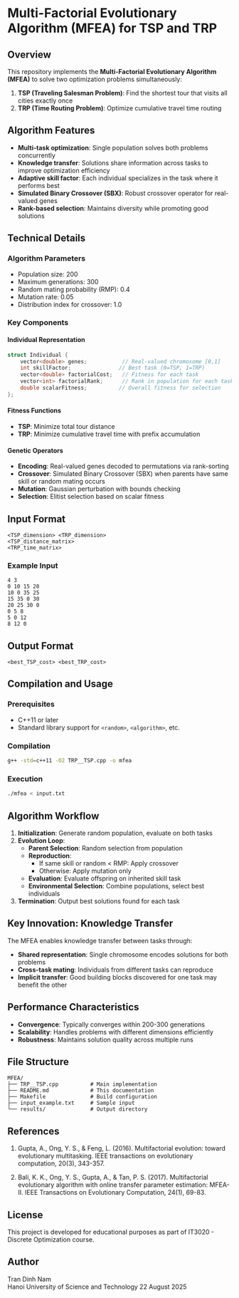# Multi-Factorial Evolutionary Algorithm (MFEA) for TSP and TRP

## Overview

This repository implements the **Multi-Factorial Evolutionary Algorithm (MFEA)** to solve two optimization problems simultaneously:

1. **TSP (Traveling Salesman Problem)**: Find the shortest tour that visits all cities exactly once
2. **TRP (Time Routing Problem)**: Optimize cumulative travel time routing

## Algorithm Features

- **Multi-task optimization**: Single population solves both problems concurrently
- **Knowledge transfer**: Solutions share information across tasks to improve optimization efficiency
- **Adaptive skill factor**: Each individual specializes in the task where it performs best
- **Simulated Binary Crossover (SBX)**: Robust crossover operator for real-valued genes
- **Rank-based selection**: Maintains diversity while promoting good solutions

## Technical Details

### Algorithm Parameters
- Population size: 200
- Maximum generations: 300
- Random mating probability (RMP): 0.4
- Mutation rate: 0.05
- Distribution index for crossover: 1.0

### Key Components

#### Individual Representation
```cpp
struct Individual {
    vector<double> genes;           // Real-valued chromosome [0,1]
    int skillFactor;               // Best task (0=TSP, 1=TRP)
    vector<double> factorialCost;   // Fitness for each task
    vector<int> factorialRank;      // Rank in population for each task
    double scalarFitness;          // Overall fitness for selection
};
```

#### Fitness Functions
- **TSP**: Minimize total tour distance
- **TRP**: Minimize cumulative travel time with prefix accumulation

#### Genetic Operators
- **Encoding**: Real-valued genes decoded to permutations via rank-sorting
- **Crossover**: Simulated Binary Crossover (SBX) when parents have same skill or random mating occurs
- **Mutation**: Gaussian perturbation with bounds checking
- **Selection**: Elitist selection based on scalar fitness

## Input Format

```
<TSP_dimension> <TRP_dimension>
<TSP_distance_matrix>
<TRP_time_matrix>
```

### Example Input
```
4 3
0 10 15 20
10 0 35 25
15 35 0 30
20 25 30 0
0 5 8
5 0 12
8 12 0
```

## Output Format

```
<best_TSP_cost> <best_TRP_cost>
```

## Compilation and Usage

### Prerequisites
- C++11 or later
- Standard library support for `<random>`, `<algorithm>`, etc.

### Compilation
```bash
g++ -std=c++11 -O2 TRP__TSP.cpp -o mfea
```

### Execution
```bash
./mfea < input.txt
```

## Algorithm Workflow

1. **Initialization**: Generate random population, evaluate on both tasks
2. **Evolution Loop**:
   - **Parent Selection**: Random selection from population
   - **Reproduction**: 
     - If same skill or random < RMP: Apply crossover
     - Otherwise: Apply mutation only
   - **Evaluation**: Evaluate offspring on inherited skill task
   - **Environmental Selection**: Combine populations, select best individuals
3. **Termination**: Output best solutions found for each task

## Key Innovation: Knowledge Transfer

The MFEA enables knowledge transfer between tasks through:
- **Shared representation**: Single chromosome encodes solutions for both problems
- **Cross-task mating**: Individuals from different tasks can reproduce
- **Implicit transfer**: Good building blocks discovered for one task may benefit the other

## Performance Characteristics

- **Convergence**: Typically converges within 200-300 generations
- **Scalability**: Handles problems with different dimensions efficiently
- **Robustness**: Maintains solution quality across multiple runs

## File Structure

```
MFEA/
├── TRP__TSP.cpp          # Main implementation
├── README.md             # This documentation
├── Makefile              # Build configuration
├── input_example.txt     # Sample input
└── results/              # Output directory
```

## References

1. Gupta, A., Ong, Y. S., & Feng, L. (2016). Multifactorial evolution: toward evolutionary multitasking. IEEE transactions on evolutionary computation, 20(3), 343-357.

2. Bali, K. K., Ong, Y. S., Gupta, A., & Tan, P. S. (2017). Multifactorial evolutionary algorithm with online transfer parameter estimation: MFEA-II. IEEE Transactions on Evolutionary Computation, 24(1), 69-83.

## License

This project is developed for educational purposes as part of IT3020 - Discrete Optimization course.

## Author

Tran Dinh Nam  
Hanoi University of Science and Technology 
22 August 2025
